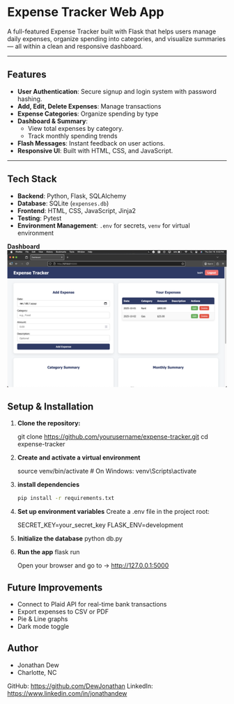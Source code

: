 # Expense Tracker Web App

A full-featured Expense Tracker built with Flask that helps users manage daily expenses, organize spending into categories, and visualize summaries — all within a clean and responsive dashboard.

---

## Features

- **User Authentication**: Secure signup and login system with password hashing.
- **Add, Edit, Delete Expenses**: Manage transactions
- **Expense Categories**: Organize spending by type
- **Dashboard & Summary**:
  - View total expenses by category.
  - Track monthly spending trends
- **Flash Messages**: Instant feedback on user actions.
- **Responsive UI**: Built with HTML, CSS, and JavaScript.

---

## Tech Stack

- **Backend**: Python, Flask, SQLAlchemy
- **Database**: SQLite (`expenses.db`)
- **Frontend**: HTML, CSS, JavaScript, Jinja2
- **Testing**: Pytest
- **Environment Management**: `.env` for secrets, `venv` for virtual environment

**Dashboard**
![Dashboard](screenshots/dashboard.png)

## Setup & Installation

1. **Clone the repository:**

   git clone https://github.com/yourusername/expense-tracker.git
   cd expense-tracker

2. **Create and activate a virtual environment**

   source venv/bin/activate # On Windows: venv\Scripts\activate

3. **install dependencies**

   ```bash
   pip install -r requirements.txt

   ```

4. **Set up environment variables**
   Create a .env file in the project root:

   SECRET_KEY=your_secret_key
   FLASK_ENV=development

5. **Initialize the database**
   python db.py

6. **Run the app**
   flask run

   Open your browser and go to → http://127.0.0.1:5000

## Future Improvements

- Connect to Plaid API for real-time bank transactions
- Export expenses to CSV or PDF
- Pie & Line graphs
- Dark mode toggle

## Author

- Jonathan Dew
- Charlotte, NC

GitHub: https://github.com/DewJonathan
LinkedIn: https://www.linkedin.com/in/jonathandew
